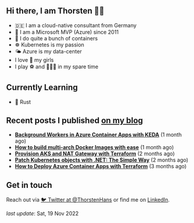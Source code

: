 ## Hi there, I am Thorsten 👋🏼

- 🇩🇪 I am a cloud-native consultant from Germany
- 🔷 I am a Microsoft MVP (Azure) since 2011
- 🐳 I do quite a bunch of containers
- ☸️ Kubernetes is my passion
- 🌤 Azure is my data-center
- I love 💞 my girls
- I play ⚽️ and 🏃🏻‍♂️ in my spare time

## Currently Learning

- 🦀 Rust

## Recent posts I published [on my blog](https://thorsten-hans.com)

- **[Background Workers in Azure Container Apps with KEDA](https://www.thorsten-hans.com/background-workers-in-azure-container-apps-with-keda/)** (1 month ago)
- **[How to build multi-arch Docker Images with ease](https://www.thorsten-hans.com/how-to-build-multi-arch-docker-images-with-ease/)** (1 month ago)
- **[Provision AKS and NAT Gateway with Terraform](https://www.thorsten-hans.com/provision-aks-and-nat-gateway-with-terraform/)** (2 months ago)
- **[Patch Kubernetes objects with .NET: The Simple Way](https://www.thorsten-hans.com/patch-kubernetes-object-with-dotnet-the-simple-way/)** (2 months ago)
- **[How to Deploy Azure Container Apps with Terraform](https://www.thorsten-hans.com/deploy-azure-container-apps-with-terraform/)** (3 months ago)

## Get in touch

Reach out via [🐦 Twitter at @ThorstenHans](https://twitter.com/ThorstenHans) or find me on [LinkedIn](https://linkedin.com/in/ThorstenHans).

_last update_: Sat, 19 Nov 2022

